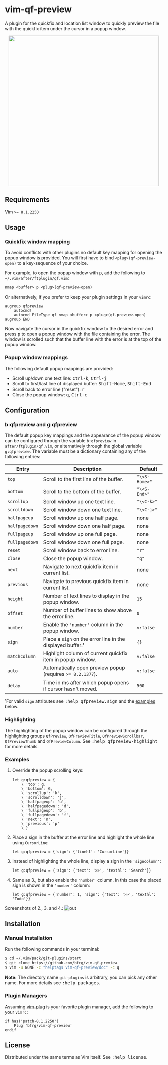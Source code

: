 # vim-qf-preview

A plugin for the quickfix and location list window to quickly preview the file
with the quickfix item under the cursor in a popup window.

<dl>
  <p align="center">
  <a href="https://asciinema.org/a/265817">
    <img src="https://asciinema.org/a/265817.png" width="480">
  </a>
  </p>
</dl>


## Requirements

Vim `>= 8.1.2250`


## Usage

### Quickfix window mapping

To avoid conflicts with other plugins no default key mapping for opening the
popup window is provided. You will first have to bind `<plug>(qf-preview-open)`
to a key-sequence of your choice.

For example, to open the popup window with <kbd>p</kbd>, add the following to
`~/.vim/after/ftplugin/qf.vim`:
```vim
nmap <buffer> p <plug>(qf-preview-open)
```

Or alternatively, if you prefer to keep your plugin settings in your `vimrc`:
```vim
augroup qfpreview
    autocmd!
    autocmd FileType qf nmap <buffer> p <plug>(qf-preview-open)
augroup END
```

Now navigate the cursor in the quickfix window to the desired error and press
<kbd>p</kbd> to open a popup window with the file containing the error. The
window is scrolled such that the buffer line with the error is at the top of the
popup window.

### Popup window mappings

The following default popup mappings are provided:

- Scroll up/down one text line: <kbd>Ctrl-k</kbd>, <kbd>Ctrl-j</kbd>
- Scroll to first/last line of displayed buffer: <kbd>Shift-Home</kbd>,
  <kbd>Shift-End</kbd>
- Scroll back to error line ("reset"): <kbd>r</kbd>
- Close the popup window: <kbd>q</kbd>, <kbd>Ctrl-c</kbd>


## Configuration

### b:qfpreview and g:qfpreview

The default popup key mappings and the appearance of the popup window can be
configured through the variable `b:qfpreview` in `after/ftplugin/qf.vim`, or
alternatively through the global variable `g:qfpreview`. The variable must be a
dictionary containing any of the following entries:

| Entry          | Description                                                | Default       |
| -------------- | ---------------------------------------------------------- | ------------- |
| `top`          | Scroll to the first line of the buffer.                    | `"\<S-Home>"` |
| `bottom`       | Scroll to the bottom of the buffer.                        | `"\<S-End>"`  |
| `scrollup`     | Scroll window up one text line.                            | `"\<C-k>"`    |
| `scrolldown`   | Scroll window down one text line.                          | `"\<C-j>"`    |
| `halfpageup`   | Scroll window up one half page.                            | none          |
| `halfpagedown` | Scroll window down one half page.                          | none          |
| `fullpageup`   | Scroll window up one full page.                            | none          |
| `fullpagedown` | Scroll window down one full page.                          | none          |
| `reset`        | Scroll window back to error line.                          | `"r"`         |
| `close`        | Close the popup window.                                    | `"q"`         |
| `next`         | Navigate to next quickfix item in current list.            | none          |
| `previous`     | Navigate to previous quickfix item in current list.        | none          |
| `height`       | Number of text lines to display in the popup window.       | `15`          |
| `offset`       | Number of buffer lines to show above the error line.       | `0`           |
| `number`       | Enable the `'number'` column in the popup window.          | `v:false`     |
| `sign`         | Place a `sign` on the error line in the displayed buffer.¹ | `{}`          |
| `matchcolumn`  | Highlight column of current quickfix item in popup window. | `v:false`     |
| `auto`         | Automatically open preview popup (requires `>= 8.2.1377`). | `v:false`     |
| `delay`        | Time in ms after which popup opens if cursor hasn't moved. | `500`         |

¹For valid `sign` attributes see <kbd>:help qfpreview.sign</kbd> and the
[examples](#examples) below.

### Highlighting

The highlighting of the popup window can be configured through the highlighting
groups `QfPreview`, `QfPreviewTitle`, `QfPreviewScrollbar`, `QfPreviewThumb` and
`QfPreviewColumn`. See <kbd>:help qfpreview-highlight</kbd> for more details.

### Examples

1. Override the popup scrolling keys:
   ```vim
   let g:qfpreview = {
       \ 'top': g,
       \ 'bottom': G,
       \ 'scrollup': 'k',
       \ 'scrolldown': 'j',
       \ 'halfpageup': 'u',
       \ 'halfpagedown': 'd',
       \ 'fullpageup': 'b',
       \ 'fullpagedown': 'f',
       \ 'next': 'n',
       \ 'previous': 'p'
       \ }
   ```
2. Place a sign in the buffer at the error line and highlight the whole line
   using `CursorLine`:
   ```vim
   let g:qfpreview = {'sign': {'linehl': 'CursorLine'}}
   ```
3. Instead of highlighting the whole line, display a sign in the `'signcolumn'`:
   ```vim
   let g:qfpreview = {'sign': {'text': '>>', 'texthl': 'Search'}}
   ```
4. Same as 3., but also enable the `'number'` column. In this case the placed
   sign is shown in the `'number'` column:
   ```vim
   let g:qfpreview = {'number': 1, 'sign': {'text': '>>', 'texthl': 'Todo'}}
   ```

Screenshots of 2., 3. and 4.:
![out](https://user-images.githubusercontent.com/6266600/77472775-b4cdaa00-6e14-11ea-8abd-d55c47fdeda7.png)


## Installation

### Manual Installation

Run the following commands in your terminal:
```bash
$ cd ~/.vim/pack/git-plugins/start
$ git clone https://github.com/bfrg/vim-qf-preview
$ vim -u NONE -c "helptags vim-qf-preview/doc" -c q
```
**Note:** The directory name `git-plugins` is arbitrary, you can pick any other
name. For more details see <kbd>:help packages</kbd>.

### Plugin Managers

Assuming [vim-plug](https://github.com/junegunn/vim-plug) is your favorite
plugin manager, add the following to your `vimrc`:
```vim
if has('patch-8.1.2250')
    Plug 'bfrg/vim-qf-preview'
endif
```


## License

Distributed under the same terms as Vim itself. See <kbd>:help license</kbd>.
